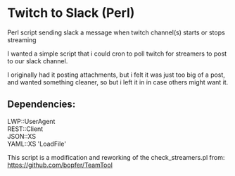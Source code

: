 # Twitch to Slack (Perl)
Perl script sending slack a message when twitch channel(s) starts or stops streaming

I wanted a simple script that i could cron to poll twitch for streamers to post to our slack channel.

I originally had it posting attachments, but i felt it was just too big of a post, and wanted something cleaner, so but i left it in in case others might want it.

Dependencies:
---------------
LWP::UserAgent  
REST::Client  
JSON::XS  
YAML::XS 'LoadFile'  


This script is a modification and reworking of the check_streamers.pl from:
https://github.com/bopfer/TeamTool
